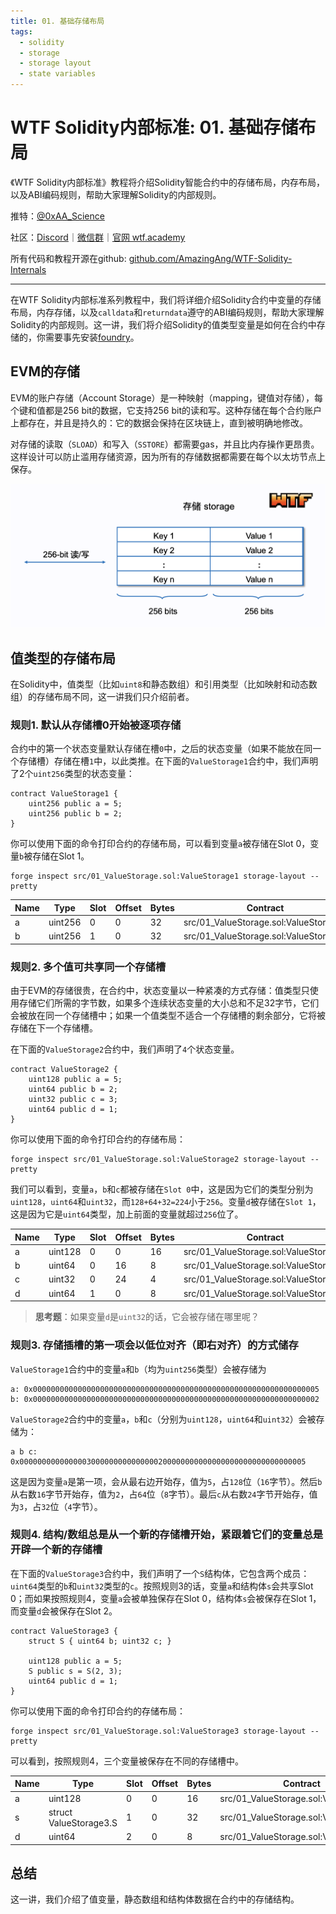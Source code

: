 ```yaml
---
title: 01. 基础存储布局
tags:
  - solidity
  - storage
  - storage layout
  - state variables
---
```


# WTF Solidity内部标准: 01. 基础存储布局

《WTF Solidity内部标准》教程将介绍Solidity智能合约中的存储布局，内存布局，以及ABI编码规则，帮助大家理解Solidity的内部规则。

推特：[@0xAA_Science](https://twitter.com/0xAA_Science)

社区：[Discord](https://discord.gg/5akcruXrsk)｜[微信群](https://docs.google.com/forms/d/e/1FAIpQLSe4KGT8Sh6sJ7hedQRuIYirOoZK_85miz3dw7vA1-YjodgJ-A/viewform?usp=sf_link)｜[官网 wtf.academy](https://wtf.academy)

所有代码和教程开源在github: [github.com/AmazingAng/WTF-Solidity-Internals](https://github.com/AmazingAng/WTF-Solidity-Internals)

-----

在WTF Solidity内部标准系列教程中，我们将详细介绍Solidity合约中变量的存储布局，内存存储，以及`calldata`和`returndata`遵守的ABI编码规则，帮助大家理解Solidity的内部规则。这一讲，我们将介绍Solidity的值类型变量是如何在合约中存储的，你需要事先安装[foundry](https://book.getfoundry.sh/getting-started/installation)。

## EVM的存储

EVM的账户存储（Account Storage）是一种映射（mapping，键值对存储），每个键和值都是256 bit的数据，它支持256 bit的读和写。这种存储在每个合约账户上都存在，并且是持久的：它的数据会保持在区块链上，直到被明确地修改。

对存储的读取（`SLOAD`）和写入（`SSTORE`）都需要gas，并且比内存操作更昂贵。这样设计可以防止滥用存储资源，因为所有的存储数据都需要在每个以太坊节点上保存。

![](./img/1-1.png)

## 值类型的存储布局

在Solidity中，值类型（比如`uint8`和静态数组）和引用类型（比如映射和动态数组）的存储布局不同，这一讲我们只介绍前者。

### 规则1. 默认从存储槽0开始被逐项存储

合约中的第一个状态变量默认存储在槽`0`中，之后的状态变量（如果不能放在同一个存储槽）存储在槽`1`中，以此类推。在下面的`ValueStorage1`合约中，我们声明了2个`uint256`类型的状态变量：

```solidity
contract ValueStorage1 {
    uint256 public a = 5;
    uint256 public b = 2;
}
```

你可以使用下面的命令打印合约的存储布局，可以看到变量`a`被存储在Slot 0，变量`b`被存储在Slot 1。

```shell
forge inspect src/01_ValueStorage.sol:ValueStorage1 storage-layout --pretty
```

| Name | Type    | Slot | Offset | Bytes | Contract                              |
|------|---------|------|--------|-------|---------------------------------------|
| a    | uint256 | 0    | 0      | 32    | src/01_ValueStorage.sol:ValueStorage1 |
| b    | uint256 | 1    | 0      | 32    | src/01_ValueStorage.sol:ValueStorage1 |

### 规则2. 多个值可共享同一个存储槽

由于EVM的存储很贵，在合约中，状态变量以一种紧凑的方式存储：值类型只使用存储它们所需的字节数，如果多个连续状态变量的大小总和不足32字节，它们会被放在同一个存储槽中；如果一个值类型不适合一个存储槽的剩余部分，它将被存储在下一个存储槽。

在下面的`ValueStorage2`合约中，我们声明了`4`个状态变量。

```solidity
contract ValueStorage2 {
    uint128 public a = 5;
    uint64 public b = 2;
    uint32 public c = 3;
    uint64 public d = 1;
}
```

你可以使用下面的命令打印合约的存储布局：

```shell
forge inspect src/01_ValueStorage.sol:ValueStorage2 storage-layout --pretty
```

我们可以看到，变量`a`，`b`和`c`都被存储在`Slot 0`中，这是因为它们的类型分别为`uint128`，`uint64`和`uint32`，而`128+64+32=224`小于`256`。变量`d`被存储在`Slot 1`，这是因为它是`uint64`类型，加上前面的变量就超过`256`位了。

| Name | Type    | Slot | Offset | Bytes | Contract                              |
|------|---------|------|--------|-------|---------------------------------------|
| a    | uint128 | 0    | 0      | 16    | src/01_ValueStorage.sol:ValueStorage2 |
| b    | uint64  | 0    | 16     | 8     | src/01_ValueStorage.sol:ValueStorage2 |
| c    | uint32  | 0    | 24     | 4     | src/01_ValueStorage.sol:ValueStorage2 |
| d    | uint64 | 1    | 0      | 8    | src/01_ValueStorage.sol:ValueStorage2 |

> **思考题**：如果变量`d`是`uint32`的话，它会被存储在哪里呢？

### 规则3. 存储插槽的第一项会以低位对齐（即右对齐）的方式储存

`ValueStorage1`合约中的变量`a`和`b`（均为`uint256`类型）会被存储为

```
a: 0x0000000000000000000000000000000000000000000000000000000000000005
b: 0x0000000000000000000000000000000000000000000000000000000000000002
```

`ValueStorage2`合约中的变量`a`，`b`和`c`（分别为`uint128`，`uint64`和`uint32`）会被存储为：

```
a b c: 0x0000000000000003000000000000000200000000000000000000000000000005
```

这是因为变量`a`是第一项，会从最右边开始存，值为`5`，占`128`位（`16`字节）。然后`b`从右数`16`字节开始存，值为`2`，占`64`位（`8`字节）。最后`c`从右数`24`字节开始存，值为`3`，占`32`位（`4`字节）。

### 规则4. 结构/数组总是从一个新的存储槽开始，紧跟着它们的变量总是开辟一个新的存储槽

在下面的`ValueStorage3`合约中，我们声明了一个`S`结构体，它包含两个成员：`uint64`类型的`b`和`uint32`类型的`c`。按照规则3的话，变量`a`和结构体`s`会共享Slot 0；而如果按照规则4，变量`a`会被单独保存在Slot 0，结构体`s`会被保存在Slot 1，而变量`d`会被保存在Slot 2。

```solidity
contract ValueStorage3 {
    struct S { uint64 b; uint32 c; }

    uint128 public a = 5;
    S public s = S(2, 3);
    uint64 public d = 1;
}
```

你可以使用下面的命令打印合约的存储布局：

```shell
forge inspect src/01_ValueStorage.sol:ValueStorage3 storage-layout --pretty
```

可以看到，按照规则4，三个变量被保存在不同的存储槽中。

| Name | Type                   | Slot | Offset | Bytes | Contract                              |
|------|------------------------|------|--------|-------|---------------------------------------|
| a    | uint128                | 0    | 0      | 16    | src/01_ValueStorage.sol:ValueStorage3 |
| s    | struct ValueStorage3.S | 1    | 0      | 32    | src/01_ValueStorage.sol:ValueStorage3 |
| d    | uint64                 | 2    | 0      | 8     | src/01_ValueStorage.sol:ValueStorage3 |

## 总结

这一讲，我们介绍了值变量，静态数组和结构体数据在合约中的存储结构。
